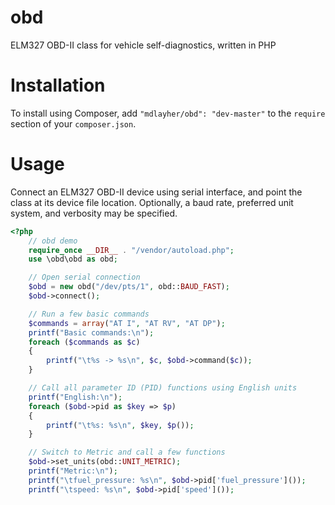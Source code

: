 obd
===

ELM327 OBD-II class for vehicle self-diagnostics, written in PHP

Installation
============

To install using Composer, add `"mdlayher/obd": "dev-master"` to the `require` section of your `composer.json`.

Usage
=====

Connect an ELM327 OBD-II device using serial interface, and point the class at its device file location.  Optionally, a baud rate, preferred unit system, and verbosity may be specified.

```php
<?php
	// obd demo
	require_once __DIR__ . "/vendor/autoload.php";
	use \obd\obd as obd;

	// Open serial connection
	$obd = new obd("/dev/pts/1", obd::BAUD_FAST);
	$obd->connect();

	// Run a few basic commands
	$commands = array("AT I", "AT RV", "AT DP");
	printf("Basic commands:\n");
	foreach ($commands as $c)
	{
		printf("\t%s -> %s\n", $c, $obd->command($c));
	}

	// Call all parameter ID (PID) functions using English units
	printf("English:\n");
	foreach ($obd->pid as $key => $p)
	{
		printf("\t%s: %s\n", $key, $p());
	}

	// Switch to Metric and call a few functions
	$obd->set_units(obd::UNIT_METRIC);
	printf("Metric:\n");
	printf("\tfuel_pressure: %s\n", $obd->pid['fuel_pressure']());
	printf("\tspeed: %s\n", $obd->pid['speed']());
```

